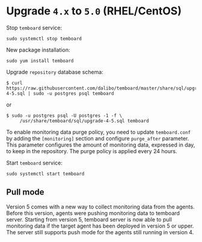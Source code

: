 # Upgrade `4.x` to `5.0` (RHEL/CentOS)

Stop `temboard` service:
```shell
sudo systemctl stop temboard
```

New package installation:
```shell
sudo yum install temboard
```

Upgrade `repository` database schema:

```shell
$ curl https://raw.githubusercontent.com/dalibo/temboard/master/share/sql/upgrade-4-5.sql | sudo -u postgres psql temboard
```

or

```shell
$ sudo -u postgres psql -U postgres -1 -f \
     /usr/share/temboard/sql/upgrade-4-5.sql temboard
```

To enable monitoring data purge policy, you need to update `temboard.conf` by
adding the `[monitoring]` section and configure `purge_after` parameter. This
parameter configures the amount of monitoring data, expressed in day, to keep
in the repository. The purge policy is applied every 24 hours.

Start `temboard` service:
```shell
sudo systemctl start temboard
```

## Pull mode

Version 5 comes with a new way to collect monitoring data from the agents.
Before this version, agents were pushing monitoring data to temboard server.
Starting from version 5, temboard server is now able to pull monitoring data
if the target agent has been deployed in version 5 or upper. The server still
supports push mode for the agents still running in version 4.
